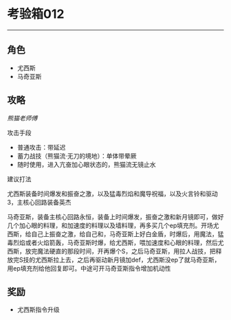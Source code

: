 # 考验箱012

---

## 角色

- 尤西斯
- 马奇亚斯

## 攻略

*熊猫老师傅*

攻击手段
- 普通攻击：带延迟
- 蓄力战技（熊猫流·无刀的境地）：单体带晕厥
- 随时使用，进入亢奋加心眼状态的，熊猫流无镜止水

建议打法

尤西斯装备时间爆发和振奋之激，以及猛毒烈焰和魔导祝福，以及火言铃和驱动3，主核心回路装备英杰

马奇亚斯，装备主核心回路永恒，装备上时间爆发，振奋之激和新月镜即可，做好几个加心眼的料理，和加速度的料理以及墙料理，再多买几个ep填充剂。开场尤西斯，给自己上振奋之激，给自己和，马奇亚斯上好白金盾，时爆后，用魔法，猛毒烈焰或者火焰箭轰，马奇亚斯时爆，给尤西斯，喂加速度和心眼的料理，然后尤西斯，放完魔法硬直的那段时间，开再爆个S，之后马奇亚斯，用拉人战技，把释放完S技的尤西斯拉上去，之后再驱动新月镜加def，尤西斯没ep了就马奇亚斯，用ep填充剂给他回复即可。中途可开马奇亚斯指令增加机动性

## 奖励

- 尤西斯指令升级